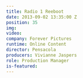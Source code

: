 ```yaml
---
title: Radio 1 Reeboot
date: 2013-09-02 13:35:00 Z
position: 35
img: 
video: 
company: Forever Pictures
runtime: Online Content
director: Pensacola
producers: Vivianne Jaspers
role: Production Manager
is-featured: 
---
```


